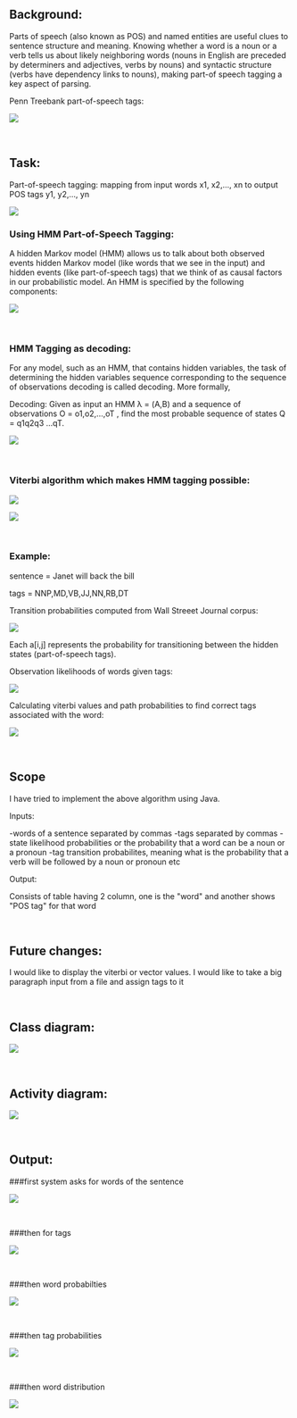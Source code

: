 ## Background:

Parts of speech (also known as POS) and named entities are useful clues to sentence structure and meaning. Knowing whether a word is a noun or a verb tells us about likely neighboring words (nouns in English are preceded by determiners and adjectives, verbs by nouns) and syntactic structure (verbs have dependency links to nouns), making part-of speech tagging a key aspect of parsing. 

Penn Treebank part-of-speech tags:

![](tag_list.png)

<br/>

## Task: 

Part-of-speech tagging: mapping from input words x1, x2,..., xn to output POS tags y1, y2,..., yn 

![](work.png)

### Using HMM Part-of-Speech Tagging:

A hidden Markov model (HMM) allows us to talk about both observed events hidden Markov model (like words that we see in the input) and hidden events (like part-of-speech tags) that we think of as causal factors in our probabilistic model. An HMM is specified by the following components:

![](components.png)

<br/>

### HMM Tagging as decoding:

For any model, such as an HMM, that contains hidden variables, the task of determining the hidden variables sequence corresponding to the sequence of observations decoding is called decoding. More formally,

Decoding: Given as input an HMM λ = (A,B) and a sequence of observations O = o1,o2,...,oT , find the most probable sequence of states Q = q1q2q3 ...qT.

![](repre.png)

<br/>

### Viterbi algorithm which makes HMM tagging possible:

![](viterbi.png)

![](notations.png)

<br/>

### Example:

sentence = Janet will back the bill

tags = NNP,MD,VB,JJ,NN,RB,DT

Transition probabilities computed from Wall Streeet Journal corpus:

![](wsj.png)

Each a[i,j] represents the probability for transitioning between the hidden states (part-of-speech tags).

Observation likelihoods of words given tags:

![](obs.png)

Calculating viterbi values and path probabilities to find correct tags associated with the word: 

![](whats_happening.png)

<br/>

## Scope

I have tried to implement the above algorithm using Java. 

Inputs:

-words of a sentence separated by commas
-tags separated by commas
-state likelihood probabilities or the probability that a word can be a noun or a pronoun
-tag transition probabilites, meaning what is the probability that a verb will be followed by a noun or pronoun etc

Output:

Consists of table having 2 column, one is the "word" and another shows "POS tag" for that word

<br/>

## Future changes: 

I would like to display the viterbi or vector values.
I would like to take a big paragraph input from a file and assign tags to it

<br/>

## Class diagram:

![](Class_diagram.png)

<br/>

## Activity diagram:

![](Activity_diagram.png)

<br/>

## Output: 

###first system asks for words of the sentence

![](sentence.png)

<br/>

###then for tags

![](tags.png)

<br/>

###then word probabilties

![](state_likelihoods.png)

<br/>

###then tag probabilities

![](transition_probabilities.png)

<br/>

###then word distribution

![](result.png)
